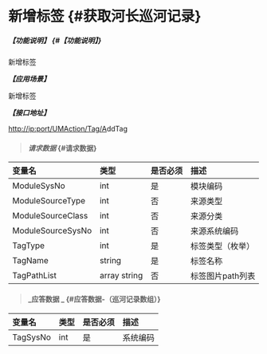 # 新增标签 {#获取河长巡河记录}

##### _【功能说明】_ {#【功能说明】}

新增标签

_**【应用场景】**_

新增标签

_**【接口地址】**_

[http://ip:port/UMAction/Tag/A](http://ip:port/HMQuery/PatrolRiver/GetPatrolRivers)ddTag

> #### _请求数据_ {#请求数据}

| 变量名 | 类型 | 是否必须 | 描述 |
| :--- | :--- | :--- | :--- |
| ModuleSysNo | int | 是 | 模块编码 |
| ModuleSourceType | int | 否 | 来源类型 |
| ModuleSourceClass | int | 否 | 来源分类 |
| ModuleSourceSysNo | int | 否 | 来源系统编码 |
| TagType | int | 是 | 标签类型（枚举） |
| TagName | string | 是 | 标签名称 |
| TagPathList | array string | 否 | 标签图片path列表 |

> #### _应答数据 _ {#应答数据-（巡河记录数组）}

| 变量名 | 类型 | 是否必须 | 描述 |
| :--- | :--- | :--- | :--- |
| TagSysNo | int | 是 | 系统编码 |



